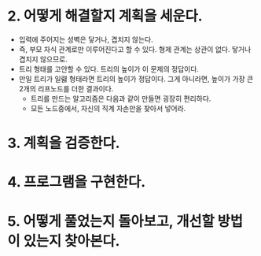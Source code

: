 # 2. 어떻게 해결할지 계획을 세운다.

- 입력에 주어지는 성벽은 닿거나, 겹치지 않는다.
- 즉, 부모 자식 관계로만 이루어진다고 할 수 있다. 형제 관계는 상관이 없다. 닿거나 겹치지 않으므로.
- 트리 형태를 고안할 수 있다. 트리의 높이가 이 문제의 정답이다.
- 만일 트리가 일렳 형태라면 트리의 높이가 정답이다. 그게 아니라면, 높이가 가장 큰 2개의 리프노드를 더한 결과이다.
  - 트리를 만드는 알고리즘은 다음과 같이 만들면 굉장히 편리하다.
  - 모든 노드중에서, 자신의 직계 자손만을 찾아서 넣어라.

# 3. 계획을 검증한다.

# 4. 프로그램을 구현한다.

# 5. 어떻게 풀었는지 돌아보고, 개선할 방법이 있는지 찾아본다.
